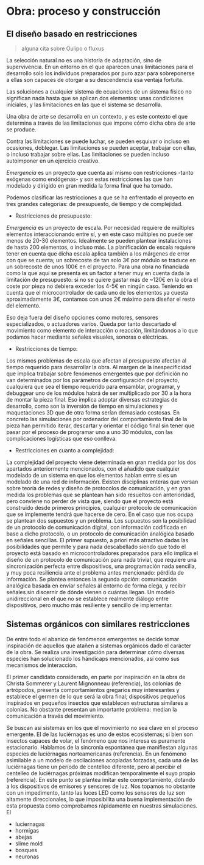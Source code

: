 # Obra: proceso y construcción

## El diseño basado en restricciones

> alguna cita sobre Oulipo o fluxus

La selección natural no es una historia de adaptación, sino de supervivencia. En un entorno en el que aparecen unas limitaciones para el desarrollo solo los individuos preparados por puro azar para sobreponerse a ellas son capaces de otorgar a su descendencia esa ventaja fortuita.

Las soluciones a cualquier sistema de ecuaciones de un sistema físico no significan nada hasta que se aplican dos elementos: unas condiciones iniciales, y las limitaciones en las que el sistema se desarrolla.

Una obra de arte se desarrolla en un contexto, y es este contexto el que determina a través de las limitaciones que impone cómo dicha obra de arte se produce.

Contra las limitaciones se puede luchar, se pueden esquivar o incluso en ocasiones, doblegar. Las limitaciones se pueden aceptar, trabajar con ellas, o incluso trabajar sobre ellas. Las limitaciones se pueden incluso autoimponer en un ejercicio creativo.

_Emergencia_ es un proyecto que cuenta así mismo con restricciones -tanto exógenas como endógenas- y son estas restricciones las que han modelado y dirigido en gran medida la forma final que ha tomado.

Podemos clasificar las restricciones a que se ha enfrentado el proyecto en tres grandes categorías: de presupuesto, de tiempo y de complejidad.

- Restricciones de presupuesto:

_Emergencia_ es un proyecto de escala. Por necesidad requiere de múltiples elementos interaccionando entre sí, y en este caso múltiples no puede ser menos de 20-30 elementos. Idealmente se pueden plantear instalaciones de hasta 200 elementos, o incluso más. La planificación de escala requiere tener en cuenta que dicha escala aplica también a los márgenes de error con que se cuenta; un sobrecoste de tan solo 3€ por módulo se traduce en un sobrecoste de unos 100€ en el proyecto. Para una obra no financiada como la que aquí se presenta es un factor a tener muy en cuenta dada la limitación de presupuesto: si no se quiere gastar más de ~120€ en la obra el coste por pieza no debiera exceder los 4-5€ en ningún caso. Teniendo en cuenta que el microcontrolador de cada uno de los elementos ya cuesta aproximadamente 3€, contamos con unos 2€ máximo para diseñar el resto del elemento.

Eso deja fuera del diseño opciones como motores, sensores especializados, o actuadores varios. Queda por tanto descartado el movimiento como elemento de interacción o reacción, limitándonos a lo que podamos hacer mediante señales visuales, sonoras o eléctricas.

- Restricciones de tiempo:

Los mismos problemas de escala que afectan al presupuesto afectan al tiempo requerido para desarrollar la obra. Al margen de la inespecificidad que implica trabajar sobre fenómenos emergentes que por definición no van determinados por los parámetros de configuración del proyecto, cualquiera que sea el tiempo requerido para ensamblar, programar, y debuggear uno de los módulos habrá de ser multiplicado por 30 a la hora de montar la pieza final. Eso implica adoptar diversas estrategias de desarrollo, como son la inversión de tiempo en simulaciones y maquetaciones 3D que de otra forma serían demasiado costosas. En concreto las simulaciones por ordenador del comportamiento final de la pieza han permitido iterar, descartar y orientar el código final sin tener que pasar por el proceso de programar uno a uno 30 módulos, con las complicaciones logísticas que eso conlleva.

- Restricciones en cuanto a complejidad:

La complejidad del proyecto viene determinada en gran medida por los dos apartados anteriormente mencionados, con el añadido que cualquier modelado de un sistema en que los elementos hablan entre sí es un modelado de una red de información. Existen disciplinas enteras que versan sobre teoría de redes y diseño de protocolos de comunicación, y en gran medida los problemas que se plantean han sido resueltos con anterioridad, pero conviene no perder de vista que, siendo que el proyecto está construido desde primeros principios, cualquier protocolo de comunicación que se implemente tendrá que hacerse de cero. En el caso que nos ocupa se plantean dos supuestos y un problema. Los supuestos son la posibilidad de un protocolo de comunicación digital, con información codificada en base a dicho protocolo, o un protocolo de comunicación analógica basado en señales sencillas. El primer supuesto, a priori más atractivo dadas las posibilidades que permite y para nada descabellado siendo que todo el proyecto está basado en microcontroladores preparados para ello implica el diseño de un protocolo de comunicación para nada trivial, que requiere una sincronización perfecta entre dispositivos, una programación nada sencilla, y muy poca resiliencia ante el problema antes mencionado: pérdida de información. Se plantea entonces la segunda opción: comunicación analógica basada en enviar señales al entorno de forma ciega, y recibir señales sin discernir de dónde vienen o cuántas llegan. Un modelo unidireccional en el que no se establece realmente diálogo entre dispositivos, pero mucho más resiliente y sencillo de implementar.

## Sistemas orgánicos con similares restricciones

De entre todo el abanico de fenómenos emergentes se decide tomar inspiración de aquellos que atañen a sistemas orgánicos dado el carácter de la obra. Se realiza una investigación para determinar cómo diversas especies han solucionado los hándicaps mencionados, así como sus mecanismos de interacción.

El primer candidato considerado, en parte por inspiración en la obra de Christa Sommerer y Laurent Mignonneau (referencia), las colonias de artrópodos, presenta comportamientos gregarios muy interesantes y establece el germen de lo que será la obra final; dispositivos pequeños inspirados en pequeños insectos que establecen estructuras similares a colonias. No obstante presentan un importante problema: median la comunicación a través del movimiento.

Se buscan así sistemas en los que el movimiento no sea clave en el proceso emergente. El de las luciérnagas es uno de estos ecosistemas; si bien son insectos capaces de volar, el fenómeno que nos interesa es puramente estacionario. Hablamos de la sincronía espontánea que manifiestan algunas especies de luciérnagas norteamericanas (referencia). En un fenómeno asimilable a un modelo de oscilaciones acopladas forzadas, cada una de las luciérnagas tiene un período de centelleo diferente, pero al percibir el centelleo de luciérnagas próximas modifican temporalmente el suyo propio (referencia). En este punto se plantea imitar este comportamiento, dotando a los dispositivos de emisores y sensores de luz. Nos topamos no obstante con un impedimento, tanto las luces LED como los sensores de luz son altamente direccionales, lo que imposibilita una buena implementación de esta propuesta como comprobamos rápidamente en nuestras simulaciones. El

- luciernagas
- hormigas
- abejas
- slime mold
- bosques
- neuronas




